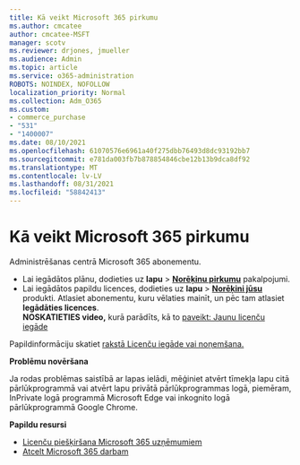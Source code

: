 ```yaml
---
title: Kā veikt Microsoft 365 pirkumu
ms.author: cmcatee
author: cmcatee-MSFT
manager: scotv
ms.reviewer: drjones, jmueller
ms.audience: Admin
ms.topic: article
ms.service: o365-administration
ROBOTS: NOINDEX, NOFOLLOW
localization_priority: Normal
ms.collection: Adm_O365
ms.custom:
- commerce_purchase
- "531"
- "1400007"
ms.date: 08/10/2021
ms.openlocfilehash: 61070576e6961a40f275dbb76493d8dc93192bb7
ms.sourcegitcommit: e781da003fb7b878854846cbe12b13b9dca8df92
ms.translationtype: MT
ms.contentlocale: lv-LV
ms.lasthandoff: 08/31/2021
ms.locfileid: "58842413"
---
```

# <a name="how-to-make-a-microsoft-365-purchase"></a>Kā veikt Microsoft 365 pirkumu

Administrēšanas centrā Microsoft 365 abonementu.
  
- Lai iegādātos plānu, dodieties uz **lapu** \> **[Norēķinu pirkumu](https://go.microsoft.com/fwlink/p/?linkid=868433)** pakalpojumi.
- Lai iegādātos papildu licences, dodieties uz **lapu** \> **[Norēķini jūsu](https://go.microsoft.com/fwlink/p/?linkid=842054)** produkti. Atlasiet abonementu, kuru vēlaties mainīt, un pēc tam atlasiet **Iegādāties licences**.\
**NOSKATIETIES video,** kurā parādīts, kā to [paveikt: Jaunu licenču iegāde](https://go.microsoft.com/fwlink/p/?linkid=2154857)
  
Papildinformāciju skatiet [rakstā Licenču iegāde vai noņemšana.](https://docs.microsoft.com/microsoft-365/commerce/licenses/buy-licenses)

**Problēmu novēršana**

Ja rodas problēmas saistībā ar lapas ielādi, mēģiniet atvērt tīmekļa lapu citā pārlūkprogrammā vai atvērt lapu privātā pārlūkprogrammas logā, piemēram, InPrivate logā programmā Microsoft Edge vai inkognito logā pārlūkprogrammā Google Chrome.

**Papildu resursi**
  
- [Licenču piešķiršana Microsoft 365 uzņēmumiem](https://docs.microsoft.com/microsoft-365/admin/add-users/add-users)
- [Atcelt Microsoft 365 darbam](https://docs.microsoft.com/microsoft-365/commerce/subscriptions/cancel-your-subscription)